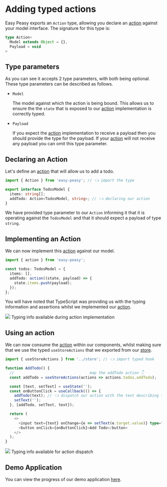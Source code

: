 # Adding typed actions

Easy Peasy exports an `Action` type, allowing you declare an [action](/docs/api/action) against your model interface. The signature for this type is:

```typescript
type Action<
  Model extends Object = {}, 
  Payload = void
>
```

## Type parameters

As you can see it accepts 2 type parameters, with both being optional. These type parameters can be described as follows.

 - `Model`

   The model against which the action is being bound. This allows us to ensure the the `state` that is exposed to our [action](/docs/api/action) implementation is correctly typed.

- `Payload`

  If you expect the [action](/docs/api/action) implementation to receive a payload then you should provide the type for the payload. If your [action](/docs/api/action) will not receive any payload you can omit this type parameter.

## Declaring an Action

Let's define an [action](/docs/api/action) that will allow us to add a todo.

```typescript
import { Action } from 'easy-peasy'; // 👈 import the type

export interface TodosModel {
  items: string[];
  addTodo: Action<TodosModel, string>; // 👈 declaring our action
}
```

We have provided type parameter to our `Action` informing it that it is operating against the `TodosModel` and that it should expect a payload of type `string`.

## Implementing an Action

We can now implement this [action](/docs/api/action) against our model.

```typescript
import { action } from 'easy-peasy';

const todos: TodosModel = {
  items: [],
  addTodo: action((state, payload) => {
    state.items.push(payload);
  });
};
```

You will have noted that TypeScript was providing us with the typing information and assertions whilst we implemented our [action](/docs/api/action).

<div class="screenshot">
  <img src="../../assets/typescript-tutorial/typed-action-imp.png" />
  <span class="caption">Typing info available during action implementation</span>
</div>

## Using an action

We can now consume the [action](/docs/api/action) within our components, whilst making sure that we use the typed `useStoreActions` that we exported from our [store](/docs/api/store).

```typescript
import { useStoreActions } from '../store'; // 👈 import typed hook

function AddTodo() {
  //                                  map the addTodo action 👇
  const addTodo = useStoreActions(actions => actions.todos.addTodo);

  const [text, setText] = useState('');
  const onButtonClick = useCallback(() => {
    addTodo(text); // 👈 dispatch our action with the text describing the todo
    setText('');
  }, [addTodo, setText, text]);

  return (
    <>
      <input text={text} onChange={e => setText(e.target.value)} type="text />
      <button onClick={onButtonClick}>Add Todo</button>
    </>
  );
}
```

<div class="screenshot">
  <img src="../../assets/typescript-tutorial/typed-action-dispatch.png" />
  <span class="caption">Typing info available for action dispatch</span>
</div>

## Demo Application

You can view the progress of our demo application [here](https://codesandbox.io/s/easy-peasytypescript-tutorialtyped-actions-hf53f).
